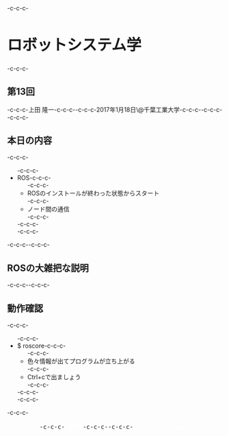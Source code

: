 <h2></h2>-c-c-c-<h1 style="font-size: 250%;">ロボットシステム学</h1>-c-c-c-<h2>第13回</h2>-c-c-c-上田 隆一-c-c-c--c-c-c-2017年1月18日\@千葉工業大学-c-c-c--c-c-c-<!--nextpage-->-c-c-c-<h2>本日の内容</h2>-c-c-c-<ul>-c-c-c- 	<li>ROS-c-c-c-<ul>-c-c-c- 	<li>ROSのインストールが終わった状態からスタート</li>-c-c-c- 	<li>ノード間の通信</li>-c-c-c-</ul>-c-c-c-</li>-c-c-c-</ul>-c-c-c-<!--nextpage-->-c-c-c-<h2>ROSの大雑把な説明</h2>-c-c-c-<!--nextpage-->-c-c-c-<h2>動作確認</h2>-c-c-c-<ul>-c-c-c- 	<li>$ roscore-c-c-c-<ul>-c-c-c- 	<li>色々情報が出てプログラムが立ち上がる</li>-c-c-c- 	<li>Ctrl+cで出ましょう</li>-c-c-c-</ul>-c-c-c-</li>-c-c-c-</ul>-c-c-c-<pre><span style="color: #ffffff;">$ roscore</span>-c-c-c-<span style="color: #ffffff;">（略）</span>-c-c-c--c-c-c-<span style="color: #ffffff;">started roslaunch server http://localhost:39310/</span>-c-c-c-<span style="color: #ffffff;">ros_comm version 1.12.6</span>-c-c-c--c-c-c-<span style="color: #ffffff;">SUMMARY</span>-c-c-c-<span style="color: #ffffff;">========</span>-c-c-c--c-c-c-<span style="color: #ffffff;">PARAMETERS</span>-c-c-c-<span style="color: #ffffff;">* /rosdistro: kinetic</span>-c-c-c-<span style="color: #ffffff;">* /rosversion: 1.12.6</span>-c-c-c--c-c-c-<span style="color: #ffffff;">NODES</span>-c-c-c--c-c-c-<span style="color: #ffffff;">auto-starting new master</span>-c-c-c-<span style="color: #ffffff;">process[master]: started with pid [1439]</span>-c-c-c-<span style="color: #ffffff;">ROS_MASTER_URI=http://localhost:11311/</span>-c-c-c--c-c-c-<span style="color: #ffffff;">setting /run_id to b749a100-d0dc-11e5-a506-b827eb17cb96</span>-c-c-c-<span style="color: #ffffff;">process[rosout-1]: started with pid [1452]</span>-c-c-c-<span style="color: #ffffff;">started core service [/rosout]</span></pre>
